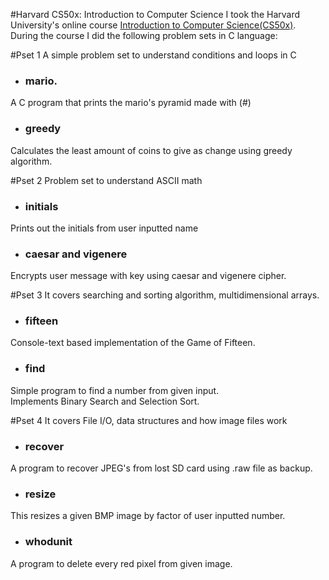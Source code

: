 #Harvard CS50x: Introduction to Computer Science
I took the Harvard University's online course [Introduction to Computer Science(CS50x)](https://www.edx.org/course/introduction-computer-science-harvardx-cs50x "CS50x").</br>
During the course I did the following problem sets in C language:

#Pset 1
A simple problem set to understand  conditions and loops in C</br>

* ### mario.
A C program that prints the mario's pyramid made with (#) <br>

* ### greedy
Calculates the least amount of coins to give as change using greedy algorithm.<br>

#Pset 2
Problem set to understand ASCII math

* ### initials
Prints out the initials from user inputted name<br>

* ### caesar and vigenere
Encrypts user message with key using caesar and vigenere cipher.<br>

#Pset 3
It covers searching and sorting algorithm, multidimensional arrays.

* ### fifteen
Console-text based implementation of the Game of Fifteen.<br>

* ### find
Simple program to find a number from given input.<br>
Implements Binary Search and Selection Sort.<br>

#Pset 4
It covers File I/O, data structures and how image files work<br>

* ### recover
A program to recover JPEG's from lost SD card using .raw file as backup.<br>

* ### resize
This resizes a given BMP image by factor of user inputted number.<br>

* ### whodunit
A program to delete every red pixel from given image.<br>






